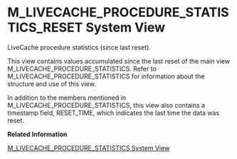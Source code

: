 <!-- loio20b351e775191014a944caab4d9519da -->

# M\_LIVECACHE\_PROCEDURE\_STATISTICS\_RESET System View

LiveCache procedure statistics \(since last reset\).



This view contains values accumulated since the last reset of the main view M\_LIVECACHE\_PROCEDURE\_STATISTICS. Refer to M\_LIVECACHE\_PROCEDURE\_STATISTICS for information about the structure and use of this view.

In addition to the members mentioned in M\_LIVECACHE\_PROCEDURE\_STATISTICS, this view also contains a timestamp field, RESET\_TIME, which indicates the last time the data was reset.

**Related Information**  


[M\_LIVECACHE\_PROCEDURE\_STATISTICS System View](m-livecache-procedure-statistics-system-view-20b32d0.md "Provides accumulated LiveCache procedure statistics.")

